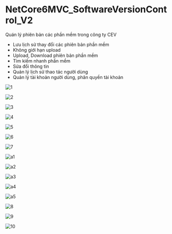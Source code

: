 # NetCore6MVC_SoftwareVersionControl_V2
Quán lý phiên bản các phần mềm trong công ty CEV
+ Lưu lịch sử thay đổi các phiên bản phần mềm
+ Không giới hạn upload
+ Upload, Download phiên bản phần mềm 
+ Tìm kiếm nhanh phần mềm
+ Sửa đổi thông tin
+ Quản lý lịch sử thao tác người dùng
+ Quản lý tài khoản người dùng, phân quyền tài khoản

![1](https://github.com/sanguyeenx96/NetCore6MVC_SoftwareVersionControl_V2/assets/103011257/fed93326-581e-4c1d-b322-58e9d8412598)

![2](https://github.com/sanguyeenx96/NetCore6MVC_SoftwareVersionControl_V2/assets/103011257/3cd1897c-9e4d-412d-88b2-4dd07c40c83a)

![3](https://github.com/sanguyeenx96/NetCore6MVC_SoftwareVersionControl_V2/assets/103011257/f6fafc48-cac9-4bf6-a5ae-14f25c978030)

![4](https://github.com/sanguyeenx96/NetCore6MVC_SoftwareVersionControl_V2/assets/103011257/cdab07fc-65ec-4d68-99ad-13161a1a5911)

![5](https://github.com/sanguyeenx96/NetCore6MVC_SoftwareVersionControl_V2/assets/103011257/05c5c9b3-2efc-4a87-942b-d32dbfc6de77)

![6](https://github.com/sanguyeenx96/NetCore6MVC_SoftwareVersionControl_V2/assets/103011257/a5dd3643-13b5-4b77-964a-81bf765ff3cc)

![7](https://github.com/sanguyeenx96/NetCore6MVC_SoftwareVersionControl_V2/assets/103011257/af153d20-460c-48f4-9293-7d6159fd56ed)

![a1](https://github.com/sanguyeenx96/NetCore6MVC_SoftwareVersionControl_V2/assets/103011257/90784beb-ebd4-401f-90d3-b34e23ca96be)

![a2](https://github.com/sanguyeenx96/NetCore6MVC_SoftwareVersionControl_V2/assets/103011257/529e2865-53f2-4581-a135-584ee5ddc45a)

![a3](https://github.com/sanguyeenx96/NetCore6MVC_SoftwareVersionControl_V2/assets/103011257/f1f1d15c-2b2a-4f21-8d44-cb4ddf95bf0f)

![a4](https://github.com/sanguyeenx96/NetCore6MVC_SoftwareVersionControl_V2/assets/103011257/24cded0b-fa23-4d04-84a3-e8dca99c2c3f)

![a5](https://github.com/sanguyeenx96/NetCore6MVC_SoftwareVersionControl_V2/assets/103011257/2acb5572-ce00-4b7b-85be-217bd58b1095)

![8](https://github.com/sanguyeenx96/NetCore6MVC_SoftwareVersionControl_V2/assets/103011257/46196867-f1fb-4d4a-b06b-139296e45b85)

![9](https://github.com/sanguyeenx96/NetCore6MVC_SoftwareVersionControl_V2/assets/103011257/b7dfaecd-2ad7-49e9-920d-2a3edb9184e9)

![10](https://github.com/sanguyeenx96/NetCore6MVC_SoftwareVersionControl_V2/assets/103011257/c1074b79-d2c2-41e5-ab02-308a0a38cb1e)
